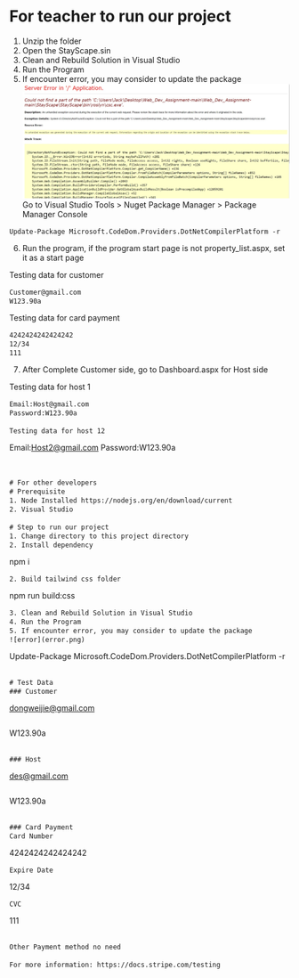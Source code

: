# For teacher to run our project
1. Unzip the folder
2. Open the StayScape.sin
3. Clean and Rebuild Solution in Visual Studio
4. Run the Program
5. If encounter error, you may consider to update the package
![error](error.png)
Go to Visual Studio Tools > Nuget Package Manager > Package Manager Console
```
Update-Package Microsoft.CodeDom.Providers.DotNetCompilerPlatform -r
```

6. Run the program, if the program start page is not property_list.aspx, set it as a start page

Testing data for customer
```
Customer@gmail.com
W123.90a
```

Testing data for card payment
```
4242424242424242
12/34
111
```

7. After Complete Customer side, go to Dashboard.aspx for Host side

Testing data for host 1
```
Email:Host@gmail.com
Password:W123.90a

Testing data for host 12
```
Email:Host2@gmail.com
Password:W123.90a

```


# For other developers
# Prerequisite
1. Node Installed https://nodejs.org/en/download/current
2. Visual Studio

# Step to run our project
1. Change directory to this project directory
2. Install dependency
```
npm i
```
2. Build tailwind css folder
```
npm run build:css
```
3. Clean and Rebuild Solution in Visual Studio
4. Run the Program
5. If encounter error, you may consider to update the package
![error](error.png)
```
Update-Package Microsoft.CodeDom.Providers.DotNetCompilerPlatform -r
```

# Test Data
### Customer
```
dongweijie@gmail.com
```
```
W123.90a
```

### Host
```
des@gmail.com
```
```
W123.90a
```

### Card Payment
Card Number
```
4242424242424242
```
Expire Date
```
12/34
```
CVC
```
111
```

Other Payment method no need

For more information: https://docs.stripe.com/testing
